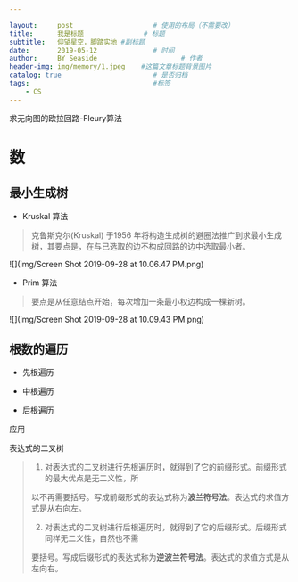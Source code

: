 ```yaml
---

layout:     post                    # 使用的布局（不需要改）
title:      我是标题               # 标题 
subtitle:   仰望星空，脚踏实地 #副标题
date:       2019-05-12              # 时间
author:     BY Seaside                     # 作者
header-img: img/memory/1.jpeg    #这篇文章标题背景图片
catalog: true                       # 是否归档
tags:                               #标签
    - CS
---
```


求无向图的欧拉回路-Fleury算法



# 数

## 最小生成树

- Kruskal 算法

> 克鲁斯克尔(Kruskal) 于1956 年将构造生成树的避圈法推广到求最小生成树，其要点是，在与已选取的边不构成回路的边中选取最小者。

![](img/Screen Shot 2019-09-28 at 10.06.47 PM.png)

- Prim 算法

> 要点是从任意结点开始，每次增加一条最小权边构成一棵新树。

![](img/Screen Shot 2019-09-28 at 10.09.43 PM.png)

## 根数的遍历

- 先根遍历

- 中根遍历

- 后根遍历

应用

表达式的二叉树

> 1. 对表达式的二叉树进行先根遍历时，就得到了它的前缀形式。前缀形式的最大优点是无二义性，所
>
> 以不再需要括号。写成前缀形式的表达式称为**波兰符号法**。表达式的求值方式是从右向左。
>
> 2. 对表达式的二叉树进行后根遍历时，就得到了它的后缀形式。后缀形式同样无二义性，自然也不需
>
> 要括号。写成后缀形式的表达式称为**逆波兰符号法**。表达式的求值方式是从左向右。

